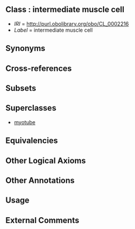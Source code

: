 
## Class : intermediate muscle cell

 * *IRI* = http://purl.obolibrary.org/obo/CL_0002216
 * *Label* = intermediate muscle cell

## Synonyms


## Cross-references


## Subsets


## Superclasses

 * [myotube](../../CL/72/CL_0002372.md)

## Equivalencies


## Other Logical Axioms


## Other Annotations


## Usage


## External Comments

